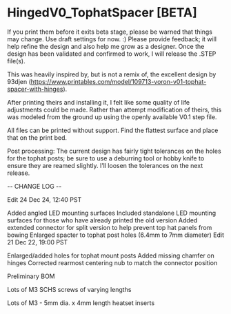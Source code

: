 # HingedV0_TophatSpacer [BETA]

If you print them before it exits beta stage, please be warned that things may change. Use draft settings for now. :) Please provide feedback; it will help refine the design and also help me grow as a designer. Once the design has been validated and confirmed to work, I will release the .STEP file(s).

This was heavily inspired by, but is not a remix of, the excellent design by 93djen (https://www.printables.com/model/109713-voron-v01-tophat-spacer-with-hinges).


After printing theirs and installing it, I felt like some quality of life adjustments could be made. Rather than attempt modification of theirs, this was modeled from the ground up using the openly available V0.1 step file. 

 

All files can be printed without support. Find the flattest surface and place that on the print bed.

 

Post processing: The current design has fairly tight tolerances on the holes for the tophat posts; be sure to use a deburring tool or hobby knife to ensure they are reamed slightly. I’ll loosen the tolerances on the next release. 


-- CHANGE LOG --

Edit 24 Dec 24, 12:40 PST

Added angled LED mounting surfaces
Included standalone LED mounting surfaces for those who have already printed the old version
Added extended connector for split version to help prevent top hat panels from bowing
Enlarged spacter to tophat post holes (6.4mm to 7mm diameter)
Edit 21 Dec 22, 19:00 PST

Enlarged/added holes for tophat mount posts
Added missing chamfer on hinges
Corrected rearmost centering nub to match the connector position
 

Preliminary BOM

Lots of M3 SCHS screws of varying lengths

Lots of M3 - 5mm dia. x 4mm length heatset inserts
